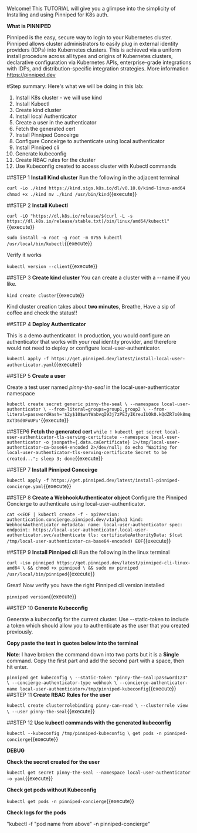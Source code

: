 Welcome!
This TUTORIAL will give you a glimpse into the simplicity of Installing and using Pinniped for K8s auth.

**What is PINNIPED**

Pinniped is the easy, secure way to login to your Kubernetes cluster.
Pinniped allows cluster administrators to easily plug in external identity providers (IDPs) into Kubernetes clusters. This is achieved via a uniform install procedure across all types and origins of Kubernetes clusters, declarative configuration via Kubernetes APIs, enterprise-grade integrations with IDPs, and distribution-specific integration strategies.
More information https://pinniped.dev

#Step summary:
Here's what we will be doing in this lab:
1. Install K8s cluster - we will use kind
2. Install Kubectl
3. Create kind cluster
4. Install local Authenticator
5. Create a user in the authenticator
6. Fetch the generated cert
7. Install Pinniped Conceirge
8. Configure Conceirge to authenticate using local authenticator
9. Install Pinniped cli
10. Generate kubeconfig
11. Create RBAC rules for the cluster
12. Use Kubeconfig created to access cluster with Kubectl commands

##STEP 1
**Install Kind cluster**
Run the following in the adjacent terminal

`curl -Lo ./kind https://kind.sigs.k8s.io/dl/v0.10.0/kind-linux-amd64
chmod +x ./kind
mv ./kind /usr/bin/kind`{{execute}}

##STEP 2
**Install Kubectl**

<!---
`sudo apt-get update`{{execute}}

`sudo apt-get install -y apt-transport-https ca-certificates curl`{{execute}}

`sudo curl -fsSLo /usr/share/keyrings/kubernetes-archive-keyring.gpg https://packages.cloud.google.com/apt/doc/apt-key.gpg`{{execute}}

`echo "deb [signed-by=/usr/share/keyrings/kubernetes-archive-keyring.gpg] https://apt.kubernetes.io/ kubernetes-xenial main" | sudo tee /etc/apt/sources.list.d/kubernetes.list`{{execute}}

--->
`curl -LO "https://dl.k8s.io/release/$(curl -L -s https://dl.k8s.io/release/stable.txt)/bin/linux/amd64/kubectl"`{{execute}}

`sudo install -o root -g root -m 0755 kubectl /usr/local/bin/kubectl`{{execute}}

Verify it works

`kubectl version --client`{{execute}}

##STEP 3
**Create kind cluster**
You can create a cluster with a --name <clustername> if you like.

`kind create cluster`{{execute}}

Kind cluster creation takes about **two minutes**, Breathe, Have a sip of coffee and check the status!!  

##STEP 4
**Deploy Authenticator**

This is a demo authenticator. In production, you would configure an authenticator that works with your real identity provider, and therefore would not need to deploy or configure local-user-authenticator.

`kubectl apply -f https://get.pinniped.dev/latest/install-local-user-authenticator.yaml`{{execute}}

##STEP 5
**Create a user**

Create a test user named *pinny-the-seal* in the local-user-authenticator namespace

`kubectl create secret generic pinny-the-seal \
  --namespace local-user-authenticator \
  --from-literal=groups=group1,group2 \
  --from-literal=passwordHash='$2y$10$wntWabvqI93j7zPE3yIKreuIUOk0.kQdZR7o0k8mqXxT36d0FuUPu'`{{execute}}

##STEP6
**Fetch the generated cert**
`while ! kubectl get secret local-user-authenticator-tls-serving-certificate --namespace local-user-authenticator -o jsonpath={.data.caCertificate} 1>/tmp/local-user-authenticator-ca-base64-encoded 2>/dev/null; do echo "Waiting for local-user-authenticator-tls-serving-certificate Secret to be created..."; sleep 3; done`{{execute}}

##STEP 7
**Install Pinniped Conceirge**

`kubectl apply -f https://get.pinniped.dev/latest/install-pinniped-concierge.yaml`{{execute}}


##STEP 8
**Create a WebhookAuthenticator object**
 Configure the Pinniped Concierge to authenticate using local-user-authenticator.

`cat <<EOF | kubectl create -f -
apiVersion: authentication.concierge.pinniped.dev/v1alpha1
kind: WebhookAuthenticator
metadata:
  name: local-user-authenticator
spec:
  endpoint: https://local-user-authenticator.local-user-authenticator.svc/authenticate
  tls:
    certificateAuthorityData: $(cat /tmp/local-user-authenticator-ca-base64-encoded)
EOF`{{execute}}


##STEP 9
**Install Pinniped cli**
Run the following in the linux terminal

`curl -Lso pinniped https://get.pinniped.dev/latest/pinniped-cli-linux-amd64 \
  && chmod +x pinniped \
  && sudo mv pinniped /usr/local/bin/pinniped`{{execute}}

Great! Now verify you have the right Pinniped cli version installed

`pinniped version`{{execute}}

##STEP 10
**Generate Kubeconfig**

Generate a kubeconfig for the current cluster. Use --static-token to include a token which should allow you to authenticate as the user that you created previously.

**Copy paste the text in quotes below into the terminal**

**Note**: I have broken the command down into two parts but it is a **Single** command. Copy the first part and add the second part with a space, then hit enter.  

`pinniped get kubeconfig \
  --static-token "pinny-the-seal:password123" \
  --concierge-authenticator-type webhook \
  --concierge-authenticator-name local-user-authenticator>/tmp/pinniped-kubeconfig`{{execute}}
##STEP 11
**Create RBAC Rules for the user**

`kubectl create clusterrolebinding pinny-can-read \
  --clusterrole view \
  --user pinny-the-seal`{{execute}}

##STEP 12
**Use kubectl commands with the generated kubeconfig**

`kubectl --kubeconfig /tmp/pinniped-kubeconfig \
  get pods -n pinniped-concierge`{{execute}}

**DEBUG**

**Check the secret created for the user**

`kubectl get secret pinny-the-seal --namespace local-user-authenticator -o yaml`{{execute}}

**Check get pods without Kubeconfig**

`kubectl get pods -n pinniped-concierge`{{execute}}

**Check logs for the pods**

"kubectl -f "pod name from above" -n pinniped-concierge"
